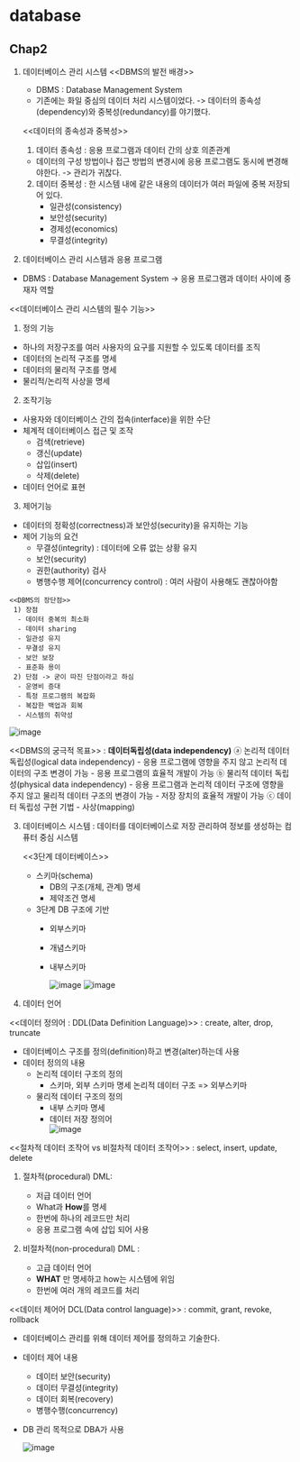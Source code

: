 # database

<h2>Chap2</h2>

1. 데이터베이스 관리 시스템
   <<DBMS의 발전 배경>>
   - DBMS : Database Management System 
   - 기존에는 화일 중심의 데이터 처리 시스템이었다.
     -> 데이터의 종속성(dependency)와 중복성(redundancy)를 야기했다.

   <<데이터의 종속성과 중복성>>
   1) 데이터 종속성 : 응용 프로그램과 데이터 간의 상호 의존관계
   - 데이터의 구성 방법이나 접근 방법의 변경시에 응용 프로그램도 동시에 변경해야한다.
     -> 관리가 귀찮다.
   2) 데이터 중복성 : 한 시스템 내에 같은 내용의 데이터가 여러 파일에 중복 저장되어 있다.
      - 일관성(consistency)
      - 보안성(security)
      - 경제성(economics)
      - 무결성(integrity)

  2. 데이터베이스 관리 시스템과 응용 프로그램
   - DBMS : Database Management System
   -> 응용 프로그램과 데이터 사이에 중재자 역할

  <<데이터베이스 관리 시스템의 필수 기능>>
  1) 정의 기능
   - 하나의 저장구조를 여러 사용자의 요구를 지원할 수 있도록 데이터를 조직
   - 데이터의 논리적 구조를 명세
   - 데이터의 물리적 구조를 명세
   - 물리적/논리적 사상을 명세

  2) 조작기능
   - 사용자와 데이터베이스 간의 접속(interface)을 위한 수단
   - 체계적 데이터베이스 접근 및 조작
     - 검색(retrieve)
     - 갱신(update)
     - 삽입(insert)
     - 삭제(delete)
   - 데이터 언어로 표현
  
  3) 제어기능
   - 데이터의 정확성(correctness)과 보안성(security)을 유지하는 기능
   - 제어 기능의 요건
     - 무결성(integrity) : 데이터에 오류 없는 상황 유지
     - 보안(security)
     - 권한(authority) 검사
     - 병행수행 제어(concurrency control) : 여러 사람이 사용해도 괜찮아야함

    <<DBMS의 장단점>>
     1) 장점
      - 데이터 중복의 최소화
      - 데이터 sharing
      - 일관성 유지
      - 무결성 유지
      - 보안 보장
      - 표준화 용이
     2) 단점 -> 굳이 따진 단점이라고 하심
      - 운영비 증대
      - 특정 프로그램의 복잡화
      - 복잡한 백업과 회복
      - 시스템의 취약성

![image](https://github.com/pointmina/database/assets/68779817/037bcf98-8702-4f12-8df7-241c186e02ac)

  <<DBMS의 궁극적 목표>> : **데이터독립성(data independency)**
    ⓐ 논리적 데이터 독립성(logical data independency)
      - 응용 프로그램에 영향을 주지 않고 논리적 데이터의 구조 변경이 가능
      - 응용 프로그램의 효율적 개발이 가능
    ⓑ 물리적 데이터 독립성(physical data independency)
      - 응용 프로그램과 논리적 데이터 구조에 영향을 주지 않고 물리적 데이터 구조의 변경이 가능
      - 저장 장치의 효율적 개발이 가능
    ⓒ 데이터 독립성 구현 기법
      - 사상(mapping)

3. 데이터베이스 시스템 : 데이터를 데이터베이스로 저장 관리하여 정보를 생성하는 컴퓨터 중심 시스템

   <<3단계 데이터베이스>>
   - 스키마(schema)
     - DB의 구조(개체, 관계) 명세
     - 제약조건 명세
   - 3단계 DB 구조에 기반
     - 외부스키마
     - 개념스키마
     - 내부스키마
    
       ![image](https://github.com/pointmina/database/assets/68779817/edad4efe-2d0e-480b-87fb-04b974db3938)
       ![image](https://github.com/pointmina/database/assets/68779817/8f07cf47-bc69-4eb2-be93-885ee646c798)

4. 데이터 언어

<<데이터 정의어 : DDL(Data Definition Language)>> : create, alter, drop, truncate
- 데이터베이스 구조를 정의(definition)하고 변경(alter)하는데 사용
- 데이터 정의의 내용
   - 논리적 데이터 구조의 정의
      - 스키마, 외부 스키마 명세     논리적 데이터 구조 => 외부스키마
   - 물리적 데이터 구조의 정의
      - 내부 스키마 명세
      - 데이터 저장 정의어  
   ![image](https://github.com/pointmina/database/assets/68779817/a55e0304-907d-49e1-ac63-88bb4f60d2c6)

<<절차적 데이터 조작어 vs 비절차적 데이터 조작어>> : select, insert, update, delete
1) 절차적(procedural) DML:
   - 저급 데이터 언어
   - What과 **How**를 명세
   - 한번에 하나의 레코드만 처리
   - 응용 프로그램 속에 삽입 되어 사용

2) 비절차적(non-procedural) DML :
   - 고급 데이터 언어
   - **WHAT** 만 명세하고 how는 시스템에 위임
   - 한번에 여러 개의 레코드를 처리
  
<<데이터 제어어 DCL(Data control language)>> : commit, grant, revoke, rollback
  - 데이터베이스 관리를 위해 데이터 제어를 정의하고 기술한다.
  - 데이터 제어 내용
     - 데이터 보안(security)
     - 데이터 무결성(integrity)
     - 데이터 회복(recovery)
     - 병행수행(concurrency)
  - DB 관리 목적으로 DBA가 사용 
   
    ![image](https://github.com/pointmina/database/assets/68779817/3267835a-2c93-42ef-987f-b16e8bb8e714)
























         
